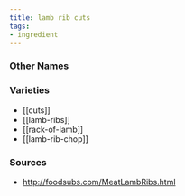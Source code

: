 ```yaml
---
title: lamb rib cuts
tags:
- ingredient
---
```



### Other Names


### Varieties

* [[cuts]]
* [[lamb-ribs]]
* [[rack-of-lamb]]
* [[lamb-rib-chop]]

### Sources
* http://foodsubs.com/MeatLambRibs.html
